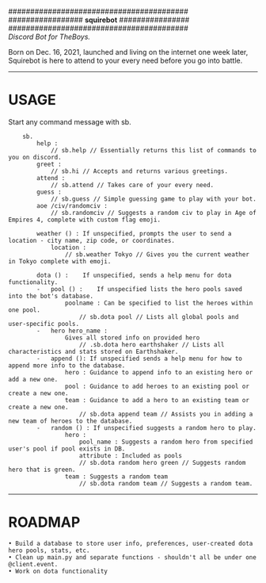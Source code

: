 #########################################<br>
################# **squirebot** ################<br>
#########################################<br>
*Discord Bot for TheBoys.*

Born on Dec. 16, 2021, launched and living on the internet one week later,<br>
Squirebot is here to attend to your every need before you go into battle.

<hr><h1>USAGE</h1>

Start any command message with sb.

        sb.
            help : 
                // sb.help // Essentially returns this list of commands to you on discord.
            greet : 
                // sb.hi // Accepts and returns various greetings.
            attend : 
                // sb.attend // Takes care of your every need.
            guess : 
                // sb.guess // Simple guessing game to play with your bot.
            aoe /civ/randomciv :
                // sb.randomciv // Suggests a random civ to play in Age of Empires 4, complete with custom flag emoji.
        
            weather () : If unspecified, prompts the user to send a location - city name, zip code, or coordinates.
                location : 
                    // sb.weather Tokyo // Gives you the current weather in Tokyo complete with emoji.
                    
            dota () :    If unspecified, sends a help menu for dota functionality.
            -   pool () :    If unspecified lists the hero pools saved into the bot's database.
                    poolname : Can be specified to list the heroes within one pool.
                        // sb.dota pool // Lists all global pools and user-specific pools.
            -   hero hero_name :  
                    Gives all stored info on provided hero
                        // .sb.dota hero earthshaker // Lists all characteristics and stats stored on Earthshaker.
            -   append (): If unspecified sends a help menu for how to append more info to the database.
                    hero : Guidance to append info to an existing hero or add a new one.
                    pool : Guidance to add heroes to an existing pool or create a new one.
                    team : Guidance to add a hero to an existing team or create a new one.
                        // sb.dota append team // Assists you in adding a new team of heroes to the database.
            -   random () : If unspecified suggests a random hero to play.
                    hero : 
                        pool_name : Suggests a random hero from specified user's pool if pool exists in DB.
                        attribute : Included as pools 
                        // sb.dota random hero green // Suggests random hero that is green.
                    team : Suggests a random team
                        // sb.dota random team // Suggests a random team.
    
<hr><h1>ROADMAP</h1>

    • Build a database to store user info, preferences, user-created dota hero pools, stats, etc.
    • Clean up main.py and separate functions - shouldn't all be under one @client.event.
    • Work on dota functionality